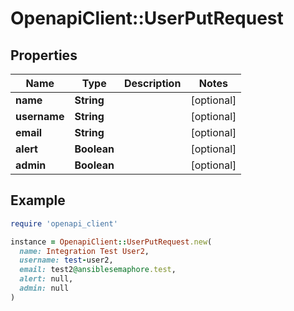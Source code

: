 # OpenapiClient::UserPutRequest

## Properties

| Name | Type | Description | Notes |
| ---- | ---- | ----------- | ----- |
| **name** | **String** |  | [optional] |
| **username** | **String** |  | [optional] |
| **email** | **String** |  | [optional] |
| **alert** | **Boolean** |  | [optional] |
| **admin** | **Boolean** |  | [optional] |

## Example

```ruby
require 'openapi_client'

instance = OpenapiClient::UserPutRequest.new(
  name: Integration Test User2,
  username: test-user2,
  email: test2@ansiblesemaphore.test,
  alert: null,
  admin: null
)
```

